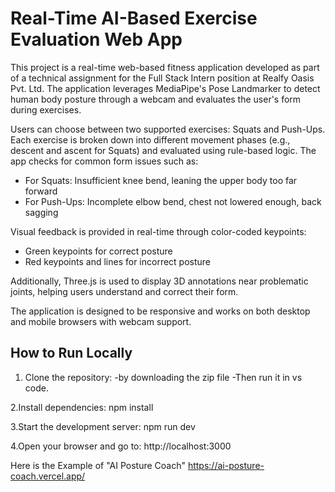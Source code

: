 # Real-Time AI-Based Exercise Evaluation Web App

This project is a real-time web-based fitness application developed as part of a technical assignment for the Full Stack Intern position at Realfy Oasis Pvt. Ltd. The application leverages MediaPipe's Pose Landmarker to detect human body posture through a webcam and evaluates the user's form during exercises.

Users can choose between two supported exercises: Squats and Push-Ups. Each exercise is broken down into different movement phases (e.g., descent and ascent for Squats) and evaluated using rule-based logic. The app checks for common form issues such as:

- For Squats: Insufficient knee bend, leaning the upper body too far forward
- For Push-Ups: Incomplete elbow bend, chest not lowered enough, back sagging

Visual feedback is provided in real-time through color-coded keypoints:
- Green keypoints for correct posture
- Red keypoints and lines for incorrect posture

Additionally, Three.js is used to display 3D annotations near problematic joints, helping users understand and correct their form.

The application is designed to be responsive and works on both desktop and mobile browsers with webcam support.

## How to Run Locally

1. Clone the repository:
-by downloading the zip file
-Then run it in vs code.

2.Install dependencies:
npm install

3.Start the development server:
npm run dev

4.Open your browser and go to:
http://localhost:3000

Here is the Example of "AI Posture Coach"
https://ai-posture-coach.vercel.app/
